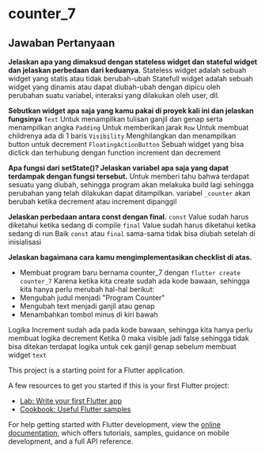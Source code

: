 # counter_7

## Jawaban Pertanyaan

**Jelaskan apa yang dimaksud dengan stateless widget dan stateful widget dan jelaskan perbedaan dari keduanya.**
Stateless widget adalah sebuah widget yang statis atau tidak berubah-ubah
Statefull widget adalah sebuah widget yang dinamis atau dapat diubah-ubah dengan dipicu oleh perubahan suatu variabel, interaksi yang dilakukan oleh user, dll.

**Sebutkan widget apa saja yang kamu pakai di proyek kali ini dan jelaskan fungsinya**
`Text` Untuk menampilkan tulisan ganjil dan genap serta menampilkan angka
`Padding` Untuk memberikan jarak
`Row` Untuk membuat childrenya ada di 1 baris
`Visibility` Menghilangkan dan menampilkan button untuk decrement
`FloatingActionButton` Sebuah widget yang bisa diclick dan terhubung dengan function increment dan decrement

**Apa fungsi dari setState()? Jelaskan variabel apa saja yang dapat terdampak dengan fungsi tersebut.**
Untuk memberi tahu bahwa terdapat sesuatu yang diubah, sehingga program akan melakuka build lagi sehingga perubahan yang telah dilakukan dapat ditampilkan.
variabel `_counter` akan berubah ketika decrement atau increment dipanggil

**Jelaskan perbedaan antara const dengan final.**
`const` Value sudah harus diketahui ketika sedang di compile
`final` Value sudah harus diketahui ketika sedang di run
Baik `const` atau `final` sama-sama tidak bisa diubah setelah di inisialisasi

**Jelaskan bagaimana cara kamu mengimplementasikan checklist di atas.**
- Membuat program baru bernama counter_7 dengan `flutter create counter_7`
Karena ketika kita create sudah ada kode bawaan, sehingga kita hanya perlu merubah hal-hal berikut:
- Mengubah judul menjadi "Program Counter"
- Mengubah text menjadi ganjil atau genap
- Menambahkan tombol minus di kiri bawah

Logika Increment sudah ada pada kode bawaan, sehingga kita hanya perlu membuat logika decrement
Ketika 0 maka visible jadi false sehingga tidak bisa ditekan
terdapat logika untuk cek ganjil genap sebelum membuat widget `text`

This project is a starting point for a Flutter application.

A few resources to get you started if this is your first Flutter project:

- [Lab: Write your first Flutter app](https://docs.flutter.dev/get-started/codelab)
- [Cookbook: Useful Flutter samples](https://docs.flutter.dev/cookbook)

For help getting started with Flutter development, view the
[online documentation](https://docs.flutter.dev/), which offers tutorials,
samples, guidance on mobile development, and a full API reference.
